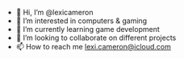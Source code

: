 - 👋 Hi, I’m @lexicameron 
- 👀 I’m interested in computers & gaming
- 🌱 I’m currently learning game development
- 💞️ I’m looking to collaborate on different projects
- 📫 How to reach me lexi.cameron@icloud.com
